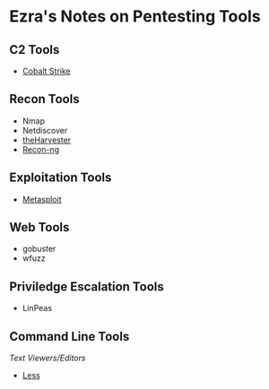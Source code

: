 # Ezra's Notes on Pentesting Tools

## C2 Tools

* [Cobalt Strike](./c2/cobalt-strike/cobalt-strike.md)

## Recon Tools

* Nmap
* Netdiscover
* [theHarvester](./theHarvester.md)
* [Recon-ng](./recon-ng.md)

## Exploitation Tools

* [Metasploit](./metasploit.md)

## Web Tools

* gobuster
* wfuzz

## Priviledge Escalation Tools

* LinPeas

## Command Line Tools

_Text Viewers/Editors_

* [Less](./less.md)